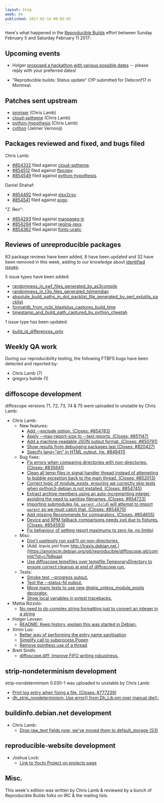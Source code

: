 ```yaml
---
layout: blog
week: 94
published: 2017-02-14 00:02:05
---
```


Here's what happened in the [Reproducible Builds](https://reproducible-builds.org) effort between Sunday February 5 and Saturday February 11 2017:

Upcoming events
---------------

- Holger [proposed a hackathon with various possible dates](https://lists.reproducible-builds.org/pipermail/rb-general/2017-February/000350.html) -- please reply with your preferred dates!

- "Reproducible builds: Status update" CfP submitted for Debconf17 in Montreal.

Patches sent upstream
---------------------

- [pnmixer](https://github.com/nicklan/pnmixer/pull/153) (Chris Lamb)
- [cloud-sptheme](https://bitbucket.org/ecollins/cloud_sptheme/pull-requests/22/please-make-the-build-reproducible/diff) (Chris Lamb)
- [python-hypothesis](https://github.com/HypothesisWorks/hypothesis-python/pull/440) (Chris Lamb)
- [cython](https://github.com/cython/cython/pull/1576) (Jelmer Vernooĳ)

Packages reviewed and fixed, and bugs filed
-------------------------------------------

Chris Lamb:

* [#854332](https://bugs.debian.org/854332) filed against [cloud-sptheme](https://tracker.debian.org/pkg/cloud-sptheme).
* [#854512](https://bugs.debian.org/854512) filed against [ftpcopy](https://tracker.debian.org/pkg/ftpcopy).
* [#854549](https://bugs.debian.org/854549) filed against [python-hypothesis](https://tracker.debian.org/pkg/python-hypothesis).

Daniel Shahaf:

* [#854492](https://bugs.debian.org/854492) filed against [xlsx2csv](https://tracker.debian.org/pkg/xlsx2csv).
* [#854541](https://bugs.debian.org/854541) filed against [sogo](https://tracker.debian.org/pkg/sogo).

"Z. Ren":

* [#854293](https://bugs.debian.org/854293) filed against [manpages-tr](https://tracker.debian.org/pkg/manpages-tr).
* [#854294](https://bugs.debian.org/854294) filed against [regina-rexx](https://tracker.debian.org/pkg/regina-rexx).
* [#854362](https://bugs.debian.org/854362) filed against [fonts-uralic](https://tracker.debian.org/pkg/fonts-uralic).


Reviews of unreproducible packages
----------------------------------

83 package reviews have been added, 8 have been updated and 32 have been removed in this week,
adding to our knowledge about [identified issues](https://tests.reproducible-builds.org/debian/index_issues.html).

5 issue types have been added:

- [randomness\_in\_swf\_files\_generated\_by\_as3compile](https://anonscm.debian.org/git/reproducible/notes.git/commit/?id=39cedd19)
- [randomness\_in\_t3g\_files\_generated\_tslmendian](https://anonscm.debian.org/git/reproducible/notes.git/commit/?id=d3c2567e)
- [absolute\_build\_paths\_in\_dot\_packlist\_file\_generated\_by\_perl\_extutils\_packlist](https://anonscm.debian.org/git/reproducible/notes.git/commit/?id=a46bc1bf)
- [formatdb\_from\_ncbi\_blastplus\_captures\_build\_time](https://anonscm.debian.org/git/reproducible/notes.git/commit/?id=c079bd93)
- [timestamp\_and\_build\_path\_captured\_by\_python\_cheetah](https://anonscm.debian.org/git/reproducible/notes.git/commit/?id=14353840)

1 issue type has been updated:

- [build\_id\_differences\_only](https://anonscm.debian.org/git/reproducible/notes.git/commit/?id=122287a6)

Weekly QA work
--------------

During our reproducibility testing, the following FTBFS bugs have been detected and
reported by:

 - Chris Lamb (7)
 - gregory bahde (1)


diffoscope development
----------------------

diffoscope versions 71, 72, 73, 74 & 75 were uploaded to unstable by Chris Lamb:

- Chris Lamb:
    - New features:
        - [Add --exclude option. (Closes: #854783)](https://anonscm.debian.org/git/reproducible/diffoscope.git/commit/?id=bb2ff3b)
        - [Apply --max-report-size to --text reports. (Closes: #851147)](https://anonscm.debian.org/git/reproducible/diffoscope.git/commit/?id=7479e16)
        - [Add a machine-readable JSON output format. (Closes: #850791)](https://anonscm.debian.org/git/reproducible/diffoscope.git/commit/?id=c601f2d)
        - [Show results from debugging packages last (Closes: #820427)](https://anonscm.debian.org/git/reproducible/diffoscope.git/commit/?id=62b3900)
        - [Specify lang="en" in HTML output. (re. #849411)](https://anonscm.debian.org/git/reproducible/diffoscope.git/commit/?id=097dee5)
    - Bug fixes:
        - [Fix errors when comparing directories with non-directories. (Closes: #835641)](https://anonscm.debian.org/git/reproducible/diffoscope.git/commit/?id=db37e55)
        - [Clean all temp files in signal handler thread instead of attempting to bubble exception back to the main thread. (Closes: #852013)](https://anonscm.debian.org/git/reproducible/diffoscope.git/commit/?id=f0343d8)
        - [Correct logic of module\_exists, ensuring we correctly skip tests when python3-debian is not installed. (Closes: #854745)](https://anonscm.debian.org/git/reproducible/diffoscope.git/commit/?id=520f8c6)
        - [Extract archive members using an auto-incrementing integer, avoiding the need to sanitise filenames. (Closes: #854723)](https://anonscm.debian.org/git/reproducible/diffoscope.git/commit/?id=632a408)
        - [Importing submodules (ie. ``parent.child``) will attempt to import ``parent`` so we must catch that. (Closes: #854670)](https://anonscm.debian.org/git/reproducible/diffoscope.git/commit/?id=541de9e)
        - [Add missing Recommends for comparators. (Closes: #854655)](https://anonscm.debian.org/git/reproducible/diffoscope.git/commit/?id=46d5003)
        - [Device and RPM fallback comparisons needs xxd due to fixtures. (Closes: #854593)](https://anonscm.debian.org/git/reproducible/diffoscope.git/commit/?id=5696911)
        - [Fix behaviour of setting report maximums to zero (ie. no limits)](https://anonscm.debian.org/git/reproducible/diffoscope.git/commit/?id=aeb021a)
    - Misc:
        - [Don't uselessly run xxd(1) on non-directories.](https://anonscm.debian.org/git/reproducible/diffoscope.git/commit/?id=42c4c3a)
        - [Add .travis.yml from http://travis.debian.net.](https://anonscm.debian.org/git/reproducible/diffoscope.git/commit/?id=c7b8eaa)
        - [Use diffoscope.tempfiles over tempfile.TemporaryDirectory to ensure correct cleanup at end of diffoscope run.](https://anonscm.debian.org/git/reproducible/diffoscope.git/commit/?id=9eac636)
    - Tests:
        - [Smoke test --progress output.](https://anonscm.debian.org/git/reproducible/diffoscope.git/commit/?id=9095225)
        - [Test the --status-fd output.](https://anonscm.debian.org/git/reproducible/diffoscope.git/commit/?id=c9696b6)
        - [Move many tests to use new @skip\_unless\_module\_exists decorator.](https://anonscm.debian.org/git/reproducible/diffoscope.git/commit/?id=e04e4f7)
        - [Show local variables in pytest tracebacks.](https://anonscm.debian.org/git/reproducible/diffoscope.git/commit/?id=9d4113b)
- Mattia Rizzolo:
    - [No need to do complex string formatting just to convert an integer in a string](https://anonscm.debian.org/git/reproducible/diffoscope.git/commit/?id=e68dced)
- Holger Levsen:
    - [README: Keep history, explain this was started in Debian.](https://anonscm.debian.org/git/reproducible/diffoscope.git/commit/?id=fabb7bc)
- Ximin Luo:
    - [Better way of performing the entry name sanitisation](https://anonscm.debian.org/git/reproducible/diffoscope.git/commit/?id=e0563c8)
    - [Simplify call to subprocess.Popen](https://anonscm.debian.org/git/reproducible/diffoscope.git/commit/?id=64f6ff1)
    - [Remove pointless use of a thread](https://anonscm.debian.org/git/reproducible/diffoscope.git/commit/?id=6ec3e00)
- Brett Smith:
    - [diffoscope.diff: Improve FIFO writing robustness.](https://anonscm.debian.org/git/reproducible/diffoscope.git/commit/?id=37649ac)


strip-nondeterminism development
--------------------------------

strip-nondeterminism 0.030-1 was uploaded to unstable by Chris Lamb:

- [Print log entry when fixing a file. (Closes: #777239)](https://anonscm.debian.org/git/reproducible/strip-nondeterminism.git/commit/?id=506fc41)
- [dh\_strip\_nondeterminism: Use error() from Dh\_Lib.pm over manual die().](https://anonscm.debian.org/git/reproducible/strip-nondeterminism.git/commit/?id=9609c8a)


buildinfo.debian.net development
--------------------------------

- Chris Lamb:
  - [Drop raw\_text fields now; we've moved them to default\_storage (S3)](https://anonscm.debian.org/git/reproducible/buildinfo.debian.net.git/commit/?id=a2e587d)


reproducible-website development
--------------------------------

- Joshua Lock:
  - [Link to Yocto Project on projects page](https://anonscm.debian.org/git/reproducible/reproducible-website.git/commit/?id=69f1826)


Misc.
-----

This week's edition was written by Chris Lamb & reviewed by a bunch of Reproducible Builds folks on IRC & the mailing lists.
